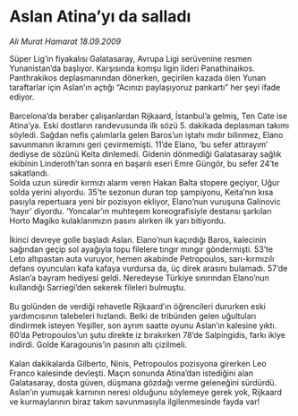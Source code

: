 # Aslan Atina’yı da salladı

*Ali Murat Hamarat 18.09.2009*

<div class="taraf_structure_2col_1zq">
<div class="margen_n">



 <p>Süper Lig’in fiyakalısı Galatasaray, Avrupa Ligi serüvenine resmen Yunanistan’da başlıyor. Karşısında komşu ligin lideri Panathinaikos. Panthrakikos deplasmanından dönerken, geçirilen kazada ölen Yunan taraftarlar için Aslan’ın açtığı “Acınızı paylaşıyoruz pankartı” her şeyi ifade ediyor. <br/><br/>Barcelona’da beraber çalışanlardan Rijkaard, İstanbul’a gelmiş, Ten Cate ise Atina’ya. Eski dostların randevusunda ilk sözü 5. dakikada deplasman takımı söyledi. Sağdan nefis çalımlarla gelen Baros’un iştahı mıdır bilinmez, Elano savunmanın ikramını geri çevirmemişti. 11’de Elano, ‘bu sefer attırayım’ dediyse de sözünü Keita dinlemedi. Gidenin dönmediği Galatasaray sağlık ekibinin Linderoth’tan sonra en başarılı eseri Emre Güngör, bu sefer 24’te sakatlandı. <br/>Solda uzun süredir kırmızı alarm veren Hakan Balta stopere geçiyor, Uğur solda yerini alıyordu. 35’te sezonun duran top şampiyonu, Keita’nın kısa pasıyla repertuara yeni bir pozisyon ekliyor, Elano’nun vuruşuna Galinovic ‘hayır’ diyordu. ‘Yoncalar’ın muhteşem koreografisiyle destansı şarkıları Horto Magiko kulaklarımızın pasını alırken ilk yarı bitiyordu. <br/><br/>İkinci devreye golle başladı Aslan. Elano’nun kaçırdığı Baros, kalecinin sağından geçip sol ayağıyla topu filelere tıngır mıngır göndermişti. 53’te Leto altıpastan auta vuruyor, hemen akabinde Petropoulos, sarı-kırmızılı defans oyuncuları kafa kafaya vurdursa da, üç direk arasını bulamadı. 57’de Aslan’a bayram hediyesi geldi. Neredeyse Türkiye sınırından Elano’nun kullandığı Sarriegi’den sekerek fileleri bulmuştu. <br/><br/>Bu golünden de verdiği rehavetle Rijkaard’ın öğrencileri dururken eski yardımcısının talebeleri hızlandı. Belki de tribünden gelen uğultuları dindirmek isteyen Yeşiller, son ayrım saatte oyunu Aslan’ın kalesine yıktı. 60’da Petropoulos’un şutu direkte iz bırakırken 78’de Salpingidis, farkı ikiye indirdi. Golde Karagounis’in pasının altı çizilmeli. <br/><br/>Kalan dakikalarda Gilberto, Ninis, Petropoulos pozisyona girerken Leo Franco kalesinde devleşti. Maçın sonunda Atina’dan istediğini alan Galatasaray, dosta güven, düşmana gözdağı verme geleneğini sürdürdü. Aslan’ın yumuşak karnının neresi olduğunu söylemeye gerek yok, Rijkaard ve kurmaylarının biraz takım savunmasıyla ilgilenmesinde fayda var!</p>
<br/>
<br/>
<br/>



<br/>


<div id="taraf_not">
</div>

</div>


</div>
